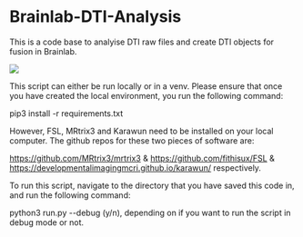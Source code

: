 # Brainlab-DTI-Analysis

This is a code base to analyise DTI raw files and create DTI objects for fusion in Brainlab.

![](readme-resources/tractography.gif)
 
 This script can either be run locally or in a venv.  Please ensure that once you have created the local environment, you run the following command:

 pip3 install -r requirements.txt
 
 However, FSL, MRtrix3 and Karawun need to be installed on your local computer.  The github repos for these two pieces of software are:

https://github.com/MRtrix3/mrtrix3
&
https://github.com/fithisux/FSL
&
https://developmentalimagingmcri.github.io/karawun/
respectively.

To run this script, navigate to the directory that you have saved this code in, and run the following command:

python3 run.py --debug (y/n), depending on if you want to run the script in debug mode or not.
